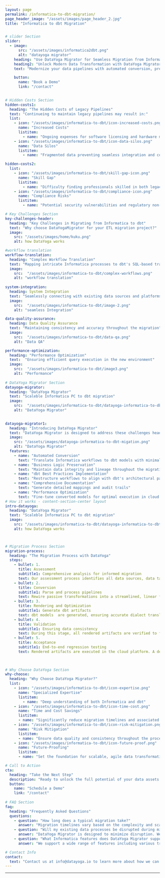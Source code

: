 ```yaml
---
layout: page
permalink: /informatica-to-dbt-migration/
page_header_image: "/assets/images/page_header_2.jpg"
title: "Informatica to dbt Migration"


# slider Section
slider:
  - image:
      src: "/assets/images/informatica2dbt.png"
      alt: "datayoga migrator"
    heading: "Use DataYoga Migrator for Seamless Migration from Informatica PC to dbt"
    heading2: "Unlock Modern Data Transformation with DataYoga Migrator"
    text: "Modernize your data pipelines with automated conversion, preserving business logic and optimizing for cloud performance. Minimize risk and maximize ROI in your migration journey."

    button:
      name: "Book a Demo"
      link: "/contact"
  

# Hidden Costs Section
hidden-costs1:
  heading: "The Hidden Costs of Legacy Pipelines"
  text: "Continueing to maintain legacy pipelines may result in:"
  list:
    - icon: "/assets/images/informatica-to-dbt/icon-increased-costs.png"
      name: "Increased Costs"
      listitem:
        - name: "Ongoing expenses for software licensing and hardware maintenance"
    - icon: "/assets/images/informatica-to-dbt/icon-data-silos.png"
      name: "Data Silos"
      listitem:
        - name: "Fragmented data preventing seamless integration and comprehensive analysis"

hidden-costs2:
  list:
    - icon: "/assets/images/informatica-to-dbt/skill-gap-icon.png"
      name: "Skill Gap"
      listitem:
        - name: "Difficulty finding professionals skilled in both legacy and modern systems"
    - icon: "/assets/images/informatica-to-dbt/compliance-icon.png"
      name: "Compliance Risks"
      listitem:
        - name: "Potential security vulnerabilities and regulatory non-compliance"

# Key Challenges Section
key-challenges-header:
  heading: "Key Challenges in Migrating from Informatica to dbt"
  text: "Why choose DataYogaMigrator for your ETL migration project?"
  image:
    src: "/assets/images/home/kuku.png"
    alt: how DataYoga works

#workflow translation
workflow-translation:
  heading: "Complex Workflow Translation"
  text: "Mapping intricate Informatica processes to dbt's SQL-based transformations"
  image: 
    src:  "/assets/images/informatica-to-dbt/complex-workflows.png"
    alt: "workflow translation"
    
system-integration:
  heading: System Integration
  text: "Seamlessly connecting with existing data sources and platforms"
  image: 
    src:  "/assets/images/informatica-to-dbt/image-2.png"
    alt: "seamless Integration"

data-quality-assurance:
  heading: Data Quality Assurance
  text: "Maintaining consistency and accuracy throughout the migration"
  image: 
    src:  "/assets/images/informatica-to-dbt/data-qa.png"
    alt: "Data QA"

performance-optimization:
  heading: "Performance Optimization"
  text:  "Ensuring efficient query execution in the new environment"
  image: 
    src:  "/assets/images/informatica-to-dbt/image3.png"
    alt: "Performance"
  
# DataYoga Migrator Section
datayoga-migrator:
  heading: "DataYoga Migrator"
  text: "Scaleble Informatica PC to dbt migration"
  image:
    src:  "/assets/images/informatica-to-dbt/datayoga-informatica-to-dbt-migation.png"
    alt: "DataYoga Migrator"
 

datayoga-migrator1:
  heading: "Introducing DataYoga Migrator"
  text: "DataYoga Migrator is designed to address these challenges head-on, providing a seamless transition from Informatica to dbt."
  image:
    src: "/assets/images/datayoga-informatica-to-dbt-migation.png"
    alt: "DataYoga Migrator"
  features:
    - name: "Automated Conversion"
      text: "Translate Informatica workflows to dbt models with minimal manual effort"
    - name: "Business Logic Preservation"
      text: "Maintain data integrity and lineage throughout the migration"
    - name: "dbt Best Practices Implementation"
      text: "Restructure workflows to align with dbt's architectural patterns"
    - name: "Comprehensive Documentation"
      text: "Generate detailed mappings and audit trails"
    - name: "Performance Optimization"
      text: "Fine-tune converted models for optimal execution in cloud environments"
# How it works - content-section-center layout
intro-datayoga:
  heading: "DataYoga Migrator"
  text: "Scaleble Informatica PC to dbt migration"
  image:
    src: "/assets/images/informatica-to-dbt/datayoga-informatica-to-dbt-migation.png"
    alt: how DataYoga works



# Migration Process Section
migration-process:
  heading: "The Migration Process with DataYoga"
  steps:
    - bullet: 1.
      title: Assessment
      subtitle1: Comprehensive analysis for informed migration
      text: Our assessment process identifies all data sources, data targets, lookup entities, transformations, and expression types, producing a detailed report that classifies the complexity of each pipeline.
    - bullet: 2.
      title: Conversion
      subtitle1: Parse and process pipelines
      text: Rewire passive transformations into a streamlined, linear flow and transform all blocks into our proprietary, target-agnostic format. This ensures that piplines are ready to be optimized for any cloud environment in the subsequent rendering step.
    - bullet: 3.
      title: Rendering and Optimization
      subtitle1: Generate dbt artifacts
      text: dbt models  are generated, ensuring accurate dialect translation and optimization.
    - bullet: 4.
      title: Validation
      subtitle1: Ensuring data consistency
      text: During this stage, all rendered artifacts are verified to function correctly and that data entities align precisely with those in the target database. Using automated comparison tools, the new pipelines are regression tested to ensure a full match with the legacy system.
    - bullet: 5.
      title: Acceptance
      subtitle1: End-to-end regression testing
      text: Rendered artifacts are executed in the cloud platform. A detailed comparison is conducted of the target data entities with those from the legacy pipelines. This final verification ensures that the migration not only aligns perfectly with operational requirements but also maintains data integrity.
 
 

# Why Choose DataYoga Section
why-choose:
  heading: "Why Choose DataYoga Migrator?"
  list:
    - icon: "/assets/images/informatica-to-dbt/icon-expertise.png"
      name: "Specialized Expertise"
      listitem:
        - name: "Deep understanding of both Informatica and dbt"
    - icon: "/assets/images/informatica-to-dbt/icon-time-cost.png"
      name: "Time and Cost Savings"
      listitem:
      - name: "Significantly reduce migration timelines and associated costs"
    - icon: "/assets/images/informatica-to-dbt/icon-risk-mitigation.png"
      name: "Risk Mitigation"
      listitem:
      - name: "Ensure data quality and consistency throughout the process"
    - icon: "/assets/images/informatica-to-dbt/icon-future-proof.png"
      name: "Future-Proofing"
      listitem:
      - name: "Set the foundation for scalable, agile data transformation"

# Call to Action
cta:
  heading: "Take the Next Step"
  description: "Ready to unlock the full potential of your data assets with dbt?"
  button:
    name: "Schedule a Demo"
    link: "/contact"
    
# FAQ Section
faq:
  heading: "Frequently Asked Questions"
  questions:
    - question: "How long does a typical migration take?"
      answer: "Migration timelines vary based on the complexity and scale of your existing workflows. Contact us for a personalized assessment."
    - question: "Will my existing data processes be disrupted during migration?"
      answer: "DataYoga Migrator is designed to minimize disruption. We can work with you to plan a phased migration approach if needed."
    - question: "What Informatica features does DataYoga Migrator support?"
      answer: "We support a wide range of features including various transformations, mapplets, and integration with major cloud data warehouses."

# Contact Info
contact:
  text: "Contact us at info@datayoga.io to learn more about how we can transform your data processes and unlock the full potential of your data assets with dbt."
---
```


---
